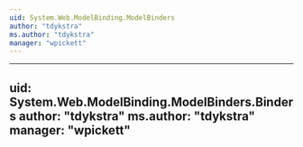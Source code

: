 ```yaml
---
uid: System.Web.ModelBinding.ModelBinders
author: "tdykstra"
ms.author: "tdykstra"
manager: "wpickett"
---
```


---
uid: System.Web.ModelBinding.ModelBinders.Binders
author: "tdykstra"
ms.author: "tdykstra"
manager: "wpickett"
---
